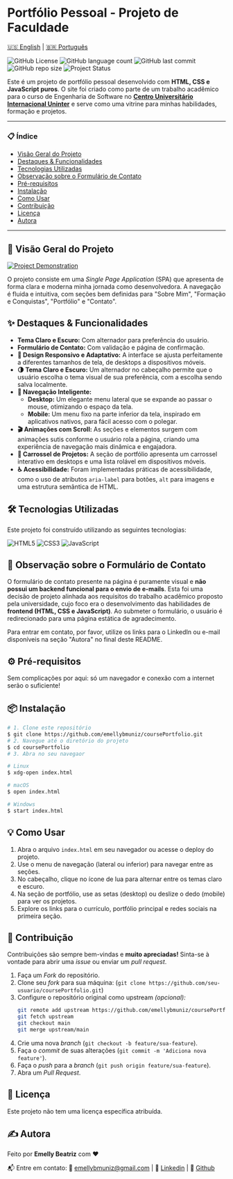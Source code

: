 # Portfólio Pessoal - Projeto de Faculdade

[🇺🇸 English](./README.en.md) | [🇧🇷 Português](./README.md)

![GitHub License](https://img.shields.io/github/license/emellybmuniz/coursePortfolio)
![GitHub language count](https://img.shields.io/github/languages/count/emellybmuniz/coursePortfolio)
![GitHub last commit](https://img.shields.io/github/last-commit/emellybmuniz/coursePortfolio)
![GitHub repo size](https://img.shields.io/github/repo-size/emellybmuniz/coursePortfolio)
![Project Status](https://img.shields.io/badge/Status%20-%20Completo%20-%20%234BC21E)

Este é um projeto de portfólio pessoal desenvolvido com **HTML, CSS e JavaScript puros**. O site foi criado como parte de um trabalho acadêmico para o curso de Engenharia de Software no **[Centro Universitário Internacional Uninter](https://www.uninter.com/)** e serve como uma vitrine para minhas habilidades, formação e projetos.

---
### 📋 Índice
- [Visão Geral do Projeto](#-visão-geral-do-projeto)
- [Destaques & Funcionalidades](#-destaques--funcionalidades)
- [Tecnologias Utilizadas](#-tecnologias-utilizadas)
- [Observação sobre o Formulário de Contato](#-observação-sobre-o-formulário-de-contato)
- [Pré-requisitos](#-pré-requisitos)
- [Instalação](#-instalação)
- [Como Usar](#-como-usar)
- [Contribuição](#-contribuição)
- [Licença](#-licença)
- [Autora](#-autora)
---


## 🚀 Visão Geral do Projeto

[![Project Demonstration](images/project-demo.gif)](https://emellybmuniz.github.io/coursePortfolio/)

O projeto consiste em uma *Single Page Application* (SPA) que apresenta de forma clara e moderna minha jornada como desenvolvedora. A navegação é fluida e intuitiva, com seções bem definidas para "Sobre Mim", "Formação e Conquistas", "Portfólio" e "Contato".

## ✨ Destaques & Funcionalidades
- **Tema Claro e Escuro:** Com alternador para preferência do usuário.
- **Formulário de Contato:** Com validação e página de confirmação.
- **🎨 Design Responsivo e Adaptativo:** A interface se ajusta perfeitamente a diferentes tamanhos de tela, de desktops a dispositivos móveis.
- **🌗 Tema Claro e Escuro:** Um alternador no cabeçalho permite que o usuário escolha o tema visual de sua preferência, com a escolha sendo salva localmente.
- **🧭 Navegação Inteligente:**
  - **Desktop:** Um elegante menu lateral que se expande ao passar o mouse, otimizando o espaço da tela.
  - **Mobile:** Um menu fixo na parte inferior da tela, inspirado em aplicativos nativos, para fácil acesso com o polegar.
- **🎬 Animações com Scroll:** As seções e elementos surgem com animações sutis conforme o usuário rola a página, criando uma experiência de navegação mais dinâmica e engajadora.
- **🎠 Carrossel de Projetos:** A seção de portfólio apresenta um carrossel interativo em desktops e uma lista rolável em dispositivos móveis.
- **♿ Acessibilidade:** Foram implementadas práticas de acessibilidade, como o uso de atributos `aria-label` para botões, `alt` para imagens e uma estrutura semântica de HTML.

## 🛠️ Tecnologias Utilizadas

Este projeto foi construído utilizando as seguintes tecnologias:

![HTML5](https://img.shields.io/badge/html5-%23E34F26.svg?style=for-the-badge&logo=html5&logoColor=white)
![CSS3](https://img.shields.io/badge/css3-%231572B6.svg?style=for-the-badge&logo=css3&logoColor=white)
![JavaScript](https://img.shields.io/badge/javascript-%23323330.svg?style=for-the-badge&logo=javascript&logoColor=%23F7DF1E)

## 📝 Observação sobre o Formulário de Contato

O formulário de contato presente na página é puramente visual e **não possui um backend funcional para o envio de e-mails**. Esta foi uma decisão de projeto alinhada aos requisitos do trabalho acadêmico proposto pela universidade, cujo foco era o desenvolvimento das habilidades de **frontend (HTML, CSS e JavaScript)**. Ao submeter o formulário, o usuário é redirecionado para uma página estática de agradecimento.

Para entrar em contato, por favor, utilize os links para o LinkedIn ou e-mail disponíveis na seção "Autora" no final deste README.

## ⚙️ Pré-requisitos

Sem complicações por aqui: só um navegador e conexão com a internet serão o suficiente!

## 📦 Instalação

```bash
# 1. Clone este repositório
$ git clone https://github.com/emellybmuniz/coursePortfolio.git
# 2. Navegue até o diretório do projeto
$ cd coursePortfolio 
# 3. Abra no seu navegaor 

# Linux
$ xdg-open index.html

# macOS
$ open index.html 

# Windows
$ start index.html 
```

## 💡 Como Usar

1. Abra o arquivo `index.html` em seu navegador ou acesse o deploy do projeto.
2. Use o menu de navegação (lateral ou inferior) para navegar entre as seções.
3. No cabeçalho, clique no ícone de lua para alternar entre os temas claro e escuro.
4. Na seção de portfólio, use as setas (desktop) ou deslize o dedo (mobile) para ver os projetos.
5. Explore os links para o currículo, portfólio principal e redes sociais na primeira seção.

## 🤝 Contribuição

Contribuições são sempre bem-vindas e **muito apreciadas!** Sinta-se à vontade para abrir uma *issue* ou enviar um *pull request*. 


1. Faça um *Fork* do repositório.
2. Clone seu *fork* para sua máquina: (`git clone https://github.com/seu-usuario/coursePortfolio.git`)
3. Configure o repositório original como upstream *(opcional):*
    ```bash
    git remote add upstream https://github.com/emellybmuniz/coursePortfolio.git
    git fetch upstream
    git checkout main
    git merge upstream/main
    ```
4. Crie uma nova *branch* (`git checkout -b feature/sua-feature`).
5. Faça o *commit* de suas alterações (`git commit -m 'Adiciona nova feature'`).
6. Faça o *push* para a *branch* (`git push origin feature/sua-feature`).
7. Abra um *Pull Request*.

## 🔑 Licença

Este projeto não tem uma licença específica atribuída.

## ✍️ Autora

Feito por **Emelly Beatriz** com ❤️

📬 Entre em contato:
📧 emellybmuniz@gmail.com |
💼 [Linkedin](https://www.linkedin.com/in/emellybmuniz) |
🐙 [Github](https://github.com/emellybmuniz)
